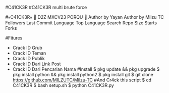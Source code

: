 

#C41CK3R
#C41CK3R multi brute force

#💀C41CK3R💀
💢 D2Z MXCV23 PORQU 💢
Author by Yayan Author by Milzu TC
Followers Last Commit Language Top Language Search Repo Size Starts Forks

#Fitures
* Crack ID Grub
* Crack ID Teman
* Crack ID Publik
* Crack ID Dari Link Post
* Crack ID Dari Pencarian Nama
#Install
$ pkg update && pkg upgrade
$ pkg install python && pkg install python2
$ pkg install git
$ git clone https://github.com/MILZUTC/Milzu-TC
#And Cr4ck this script
$ cd C41CK3R
$ bash setup.sh
$ python C41CK3R.py
